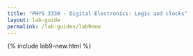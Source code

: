 ```yaml
---
title: "PHYS 3330 - Digital Electronics: Logic and clocks"
layout: lab-guide
permalink: /lab-guides/lab9new
---
```


{% include lab9-new.html %}